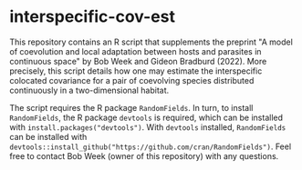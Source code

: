 # interspecific-cov-est

This repository contains an R script that supplements the preprint "A model of coevolution and local adaptation between hosts and parasites in continuous space" by Bob Week and Gideon Bradburd (2022). More precisely, this script details how one may estimate the interspecific colocated covariance for a pair of coevolving species distributed continuously in a two-dimensional habitat.

The script requires the R package `RandomFields`. In turn, to install `RandomFields`, the R package `devtools` is required, which can be installed with `install.packages("devtools")`. With `devtools` installed, `RandomFields` can be installed with `devtools::install_github("https://github.com/cran/RandomFields")`. Feel free to contact Bob Week (owner of this repository) with any questions.
